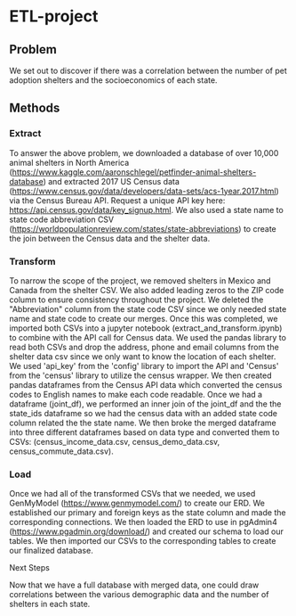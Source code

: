 # ETL-project

## Problem

We set out to discover if there was a correlation between the number of pet adoption shelters and the socioeconomics of each state.

## Methods

### Extract

To answer the above problem, we downloaded a database of over 10,000 animal shelters in North America (https://www.kaggle.com/aaronschlegel/petfinder-animal-shelters-database) and extracted 2017 US Census data (https://www.census.gov/data/developers/data-sets/acs-1year.2017.html) via the Census Bureau API. Request a unique API key here: https://api.census.gov/data/key_signup.html. We also used a state name to state code abbreviation CSV (https://worldpopulationreview.com/states/state-abbreviations) to create the join between the Census data and the shelter data. 

### Transform

To narrow the scope of the project, we removed shelters in Mexico and Canada from the shelter CSV. We also added leading zeros to the ZIP code column to ensure consistency throughout the project. We deleted the "Abbreviation" column from the state code CSV since we only needed state name and state code to create our merges. Once this was completed, we imported both CSVs into a jupyter notebook (extract_and_transform.ipynb) to combine with the API call for Census data. We used the pandas library to read both CSVs and drop the address, phone and email columns from the shelter data csv since we only want to know the location of each shelter. We used 'api_key' from the 'config' library to import the API and 'Census' from the 'census' library to utilize the census wrapper. We then created pandas dataframes from the Census API data which converted the census codes to English names to make each code readable. Once we had a dataframe (joint_df), we performed an inner join of the joint_df and the the state_ids dataframe so we had the census data with an added state code column related the the state name. We then broke the merged dataframe into three different dataframes based on data type and converted them to CSVs: (census_income_data.csv, census_demo_data.csv, census_commute_data.csv).

### Load

Once we had all of the transformed CSVs that we needed, we used GenMyModel (https://www.genmymodel.com/) to create our ERD. We established our primary and foreign keys as the state column and made the corresponding connections. We then loaded the ERD to use in pgAdmin4 (https://www.pgadmin.org/download/) and created our schema to load our tables. We then imported our CSVs to the corresponding tables to create our finalized database.

Next Steps

Now that we have a full database with merged data, one could draw correlations between the various demographic data and the number of shelters in each state.